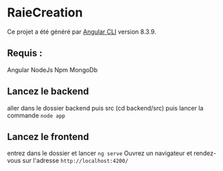 # RaieCreation

Ce projet a été généré par [Angular CLI](https://github.com/angular/angular-cli) version 8.3.9.


## Requis :
Angular
NodeJs
Npm
MongoDb

## Lancez le backend

aller dans le dossier backend puis src 
(cd backend/src)
puis lancer la commande `node app`


## Lancez le frontend

entrez dans le dossier et lancer `ng serve`
Ouvrez un navigateur et rendez-vous sur l'adresse `http://localhost:4200/`


